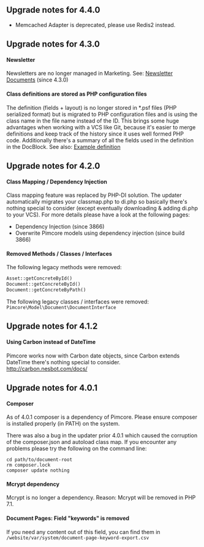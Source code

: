 ##  Upgrade notes for 4.4.0
- Memcached Adapter is deprecated, please use Redis2 instead. 

## Upgrade notes for 4.3.0
#### Newsletter
Newsletters are no longer managed in Marketing. 
See: [Newsletter Documents](../../08_Tools_and_Features/19_Newsletter.md) (since 4.3.0) 

#### Class definitions are stored as PHP configuration files
The definition (fields + layout) is no longer stored in *.psf files (PHP serialized format) but is migrated to PHP configuration files and is using the class name in the file name instead of the ID. 
This brings some huge advantages when working with a VCS like Git, because it's easier to merge definitions and keep track of the history since it uses well formed PHP code. Additionally there's a summary of all the fields used in the definition in the DocBlock. 
See also: [Example definition](https://github.com/pimcore/pimcore/blob/master/website_demo/var/classes/definition_blogArticle.php)

## Upgrade notes for 4.2.0
#### Class Mapping / Dependency Injection
Class mapping feature was replaced by PHP-DI solution. The updater automatically migrates your classmap.php to di.php so basically there's nothing special to consider (except eventually downloading & adding di.php to your VCS). 
For more details please have a look at the following pages: 
- Dependency Injection (since 3866)
- Overwrite Pimcore models using dependency injection (since build 3866)

#### Removed Methods / Classes / Interfaces
The following legacy methods were removed: 
```php
Asset::getConcreteById()
Document::getConcreteById()
Document::getConcreteByPath()
```

The following legacy classes / interfaces were removed: 
`Pimcore\Model\Document\DocumentInterface`

## Upgrade notes for 4.1.2
#### Using Carbon instead of DateTime
Pimcore works now with Carbon date objects, since Carbon extends DateTime there's nothing special to consider.
http://carbon.nesbot.com/docs/ 

## Upgrade notes for 4.0.1
#### Composer
As of 4.0.1 composer is a dependency of Pimcore. Please ensure composer is installed properly (in PATH) on the system.  

There was also a bug in the updater prior 4.0.1 which caused the corruption of the composer.json and autoload class map.
If you encounter any problems please try the following on the command line:  
```
cd path/to/document-root
rm composer.lock
composer update nothing
``` 

#### Mcrypt  dependency
Mcrypt is no longer a dependency. Reason: Mcrypt will be removed in PHP 7.1.

#### Document Pages: Field "keywords" is removed
If you need any content out of this field, you can find them in `/website/var/system/document-page-keyword-export.csv`

